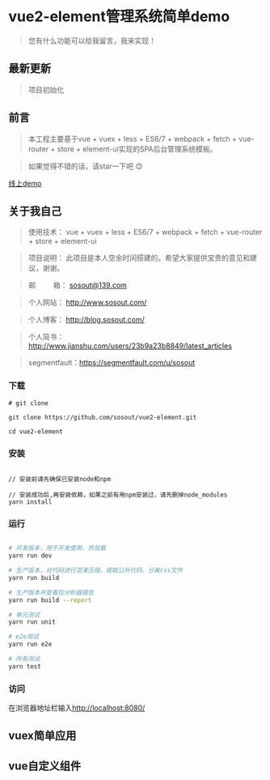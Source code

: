 # vue2-element管理系统简单demo

> 您有什么功能可以给我留言，我来实现！

## 最新更新
>  项目初始化

## 前言
>  本工程主要基于vue + vuex + less + ES6/7 + webpack + fetch + vue-router + store + element-ui实现的SPA后台管理系统模板。

>  如果觉得不错的话，请star一下吧 😊

[线上demo](http://elm.sosout.com/)

## 关于我自己

>  使用技术： vue + vuex + less + ES6/7 + webpack + fetch + vue-router + store + element-ui

>  项目说明： 此项目是本人空余时间搭建的。希望大家提供宝贵的意见和建议，谢谢。

>  邮&emsp;&emsp;&ensp;箱： sosout@139.com

>  个人网站： http://www.sosout.com/

>  个人博客： http://blog.sosout.com/

>  个人简书： http://www.jianshu.com/users/23b9a23b8849/latest_articles

>  segmentfault：https://segmentfault.com/u/sosout

### 下载

```
# git clone

git clone https://github.com/sosout/vue2-element.git

cd vue2-element
```

### 安装
```bush

// 安装前请先确保已安装node和npm

// 安装成功后,再安装依赖，如果之前有用npm安装过，请先删掉node_modules
yarn install
```
### 运行

``` bash

# 开发版本，用于开发使用，热加载
yarn run dev

# 生产版本，对代码进行混淆压缩，提取公共代码，分离css文件
yarn run build

# 生产版本并查看包分析器报告
yarn run build --report

# 单元测试
yarn run unit

# e2e测试
yarn run e2e

# 所有测试
yarn test
```

### 访问
在浏览器地址栏输入[http://localhost:8080/](http://localhost:8080/)

## vuex简单应用

## vue自定义组件
